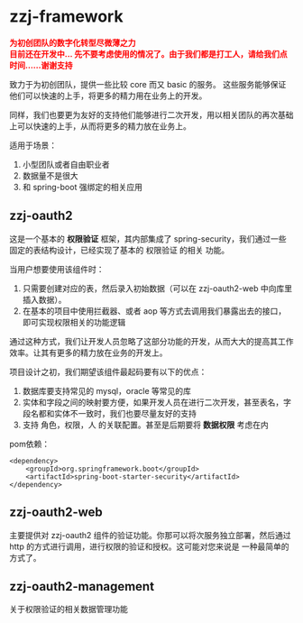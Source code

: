 # zzj-framework
**<font color=red>为初创团队的数字化转型尽微薄之力</font>**</br>
**<font color=red>目前还在开发中... 先不要考虑使用的情况了。由于我们都是打工人，请给我们点时间……谢谢支持</font>**

致力于为初创团队，提供一些比较 core 而又 basic 的服务。
这些服务能够保证他们可以快速的上手，将更多的精力用在业务上的开发。

同样，我们也要更为友好的支持他们能够进行二次开发，用以相关团队的再次基础上可以快速的上手，从而将更多的精力放在业务上。

适用于场景：
1. 小型团队或者自由职业者
2. 数据量不是很大
3. 和 spring-boot 强绑定的相关应用 

## zzj-oauth2
这是一个基本的 **权限验证** 框架，其内部集成了 spring-security，我们通过一些固定的表结构设计，已经实现了基本的 权限验证 的相关
功能。

当用户想要使用该组件时：
1. 只需要创建对应的表，然后录入初始数据（可以在 zzj-oauth2-web 中向库里插入数据）。
2. 在基本的项目中使用拦截器、或者 aop 等方式去调用我们暴露出去的接口，即可实现权限相关的功能逻辑

通过这种方式，我们让开发人员忽略了这部分功能的开发，从而大大的提高其工作效率。让其有更多的精力放在业务的开发上。

项目设计之初，我们期望该组件最起码要有以下的优点：
1. 数据库要支持常见的 mysql，oracle 等常见的库
2. 实体和字段之间的映射要方便，如果开发人员在进行二次开发，甚至表名，字段名都和实体不一致时，我们也要尽量友好的支持
3. 支持 角色，权限，人 的关联配置。甚至是后期要将 **数据权限** 考虑在内

pom依赖：

    <dependency>
        <groupId>org.springframework.boot</groupId>
        <artifactId>spring-boot-starter-security</artifactId>
    </dependency>
    



## zzj-oauth2-web
主要提供对 zzj-oauth2 组件的验证功能。你那可以将次服务独立部署，然后通过 http 的方式进行调用，进行权限的验证和授权。这可能对您来说是
一种最简单的方式了。

## zzj-oauth2-management
关于权限验证的相关数据管理功能
